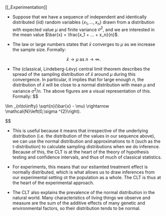   [[_Experimentation]]
  
- Suppose that we have a sequence of independent and identically distributed (iid) random variables $\{x_1, ..., x_n\}$ drawn from a distribution with expected value $\mu$ and finite variance $\sigma^2$, and we are interested in the mean value $\bar{x} = \frac{x_1 + ... + x_n}{n}$.  

- The law or large numbers states that $\bar{x}$ converges to $\mu$ as we increase the sample size. Formally:

$$
\bar{x} \rightarrow \mu \text{ as } n \rightarrow \infty.
$$
- The (classical, Lindeberg-Lévy) central limit theorem describes the spread of the sampling distribution of $\bar{x}$ around $\mu$ during this convergence. In particular, it implies that for large enough $n$, the distribution of $\bar{x}$ will be close to a normal distribution with mean $\mu$ and variance $\sigma^2/n$. The above figures are a visual representation of this. Formally:
$$

\lim _{n\to\infty} \sqrt{n}(\bar{x} - \mu) \rightarrow \mathcal{N}\left(0,\sigma ^{2}\right).

$$
- This is useful because it means that irrespective of the underlying distribution (i.e. the distribution of the values in our sequence above), we can use the normal distribution and approximations to it (such as the t-distribution) to calculate sampling distributions when we do inference. Because of this, the CLT is at the heart of the theory of hypothesis testing and confidence intervals, and thus of much of classical statistics.

- For experiments, this means that our estiamted treatment effect is normally distributed, which is what allows us to draw inferences from our experimental setting ot the population as a whole. The CLT is thus at the heart of the experimental approach.

- The CLT also explains the prevalence of the normal distribution in the natural world. Many characteristics of living things we observe and measure are the sum of the additive effects of many genetic and environmental factors, so their distribution tends to be normal.